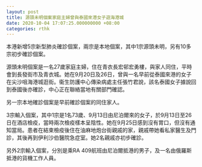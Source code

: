 ```yaml
---
layout: post
title: 源頭未明個案家庭主婦曾與泰國來港女子遊海港城
date: 2020-10-04 17:07:25.000000000 +08:00
categories: rthk
---
```


本港新增5宗新型肺炎確診個案，兩宗是本地個案，其中1宗源頭未明，另有10多宗初步確診個案。

源頭未明個案是一名27歲家庭主婦，住在青衣長宏邨宏勇樓，與家人同住，平時會到長發街市及青衣城。她在9月20日及26日，曾與一名早前從泰國來港的女子在尖沙咀海港城逛街。衞生防護中心傳染病處主任張竹君說，該名泰國女子據說回到泰國後亦確診，中心正在聯絡當地有關部門確認。

另一宗本地確診個案是早前確診個案的同住家人。

3宗輸入個案，其中1宗是1名73歲、9月13日由尼泊爾來的女子，於9月13日至26日在酒店檢疫，當時兩次檢疫樣本呈陰性。她在9月25日感到沒有胃口，但沒有通知當局。患者在結束檢疫後住在油麻地炮台街親戚的家，親戚帶她看私家醫生及門診，其後再到伊利沙伯醫院急症室。她2名親戚亦初步確診。

另外2宗輸入個案，分別是乘RA 409航班由尼泊爾抵港的男子，及一名由俄羅斯抵港的貨機工作人員。
